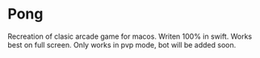 # Pong

Recreation of clasic arcade game for macos. Writen 100% in swift. Works best on full screen. Only works in pvp mode, bot will be added soon.
